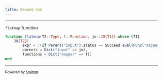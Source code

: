 ```yaml
---
title: Second doc
---
```

<SwmSnippet path="/src/JulIO.jl" line="35">

---

`flatmap` function

```julia
function flatmap(T2::Type, f::Function, jo::JO{T1}) where {T1}
    JO{T2}(
        expr = :(if Parent("input").status == Succeed eval(Func("mapper")(Parent("input").result).expr) else Parent("input").error end),
        parents = Dict("input" => jo),
        functions = Dict("mapper" => f))
end
```

---

</SwmSnippet>

<SwmMeta version="3.0.0" repo-id="Z2l0aHViJTNBJTNBSnVsSU8lM0ElM0FzdGVha292ZXJmbG93LW1l" repo-name="JulIO"><sup>Powered by [Swimm](https://app.swimm.io/)</sup></SwmMeta>

